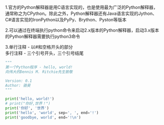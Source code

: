 1.官方的Python解释器是用C语言实现的，也是使用最为广泛的Python解释器，通常称之为CPython。除此之外，Python解释器还有Java语言实现的Jython、C#语言实现的IronPython以及PyPy、Brython、Pyston等版本

2.可以通过在终端执行python命令来启动2.x版本的Python解释器，启动3.x版本的Python解释器需要执行python3命令

3.单行注释 - 以#和空格开头的部分  
  多行注释 - 三个引号开头，三个引号结尾
  ```python
"""  
  第一个Python程序 - hello, world!  
  向伟大的Dennis M. Ritchie先生致敬  
  
  Version: 0.1  
  Author: 骆昊  
  """
  
  print('hello, world!')
  # print("你好,世界！")
  print('你好', '世界')
  print('hello', 'world', sep=', ', end='!')
  print('goodbye, world', end='!\n')
```  
  
